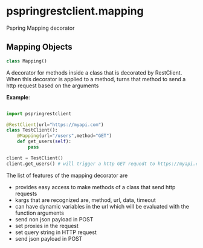 <a name="pspringrestclient.mapping"></a>
# pspringrestclient.mapping

Pspring Mapping decorator

<a name="pspringrestclient.mapping.Mapping"></a>
## Mapping Objects

```python
class Mapping()
```

A decorator for methods inside a class that is decorated by RestClient. When this decorator is applied to a method, turns that method to
send a http request based on the arguments

**Example**:

```python

import pspringrestclient

@RestClient(url="https://myapi.com")
class TestClient():
    @Mapping(url="/users",method="GET")
    def get_users(self):
        pass

client = TestClient()
client.get_users() # will trigger a http GET requedt to https://myapi.com/users

```
  The list of features of the mapping decorator are
  * provides easy access to make methods of a class that send http requests
  * kargs that are recognized are, method, url, data, timeout
  * can have dynamic variables in the url which will be evaluated with the function arguments
  * send non json payload in POST
  * set proxies in the request
  * set query string in HTTP request
  * send json payload in POST

